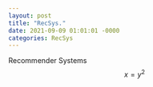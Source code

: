 ```yaml
---
layout: post
title: "RecSys."
date: 2021-09-09 01:01:01 -0000
categories: RecSys
---
```

Recommender Systems
$$ x = y^2 $$

